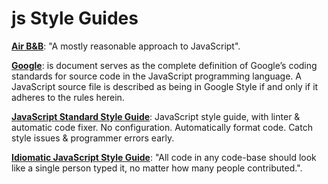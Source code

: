 # js Style Guides

**[Air B&B](https://github.com/airbnb/javascript)**: "A mostly reasonable approach to JavaScript".

**[Google](https://google.github.io/styleguide/jsguide.html)**: is document serves as the complete definition of Google’s coding standards for source code in the JavaScript programming language. A JavaScript source file is described as being in Google Style if and only if it adheres to the rules herein.

**[JavaScript Standard Style Guide](https://github.com/standard/standard)**: JavaScript style guide, with linter & automatic code fixer. No configuration. Automatically format code. Catch style issues & programmer errors early.

**[Idiomatic JavaScript Style Guide](https://github.com/rwaldron/idiomatic.js/)**: "All code in any code-base should look like a single person typed it, no matter how many people contributed.".


